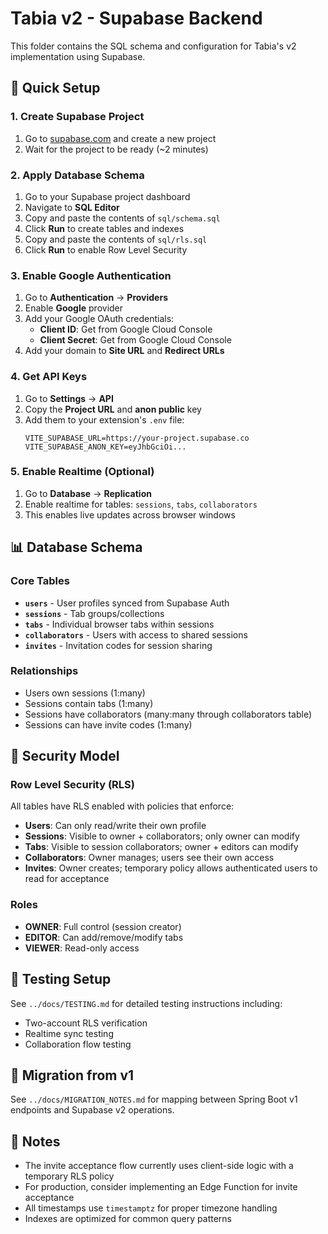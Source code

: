 # Tabia v2 - Supabase Backend

This folder contains the SQL schema and configuration for Tabia's v2 implementation using Supabase.

## 🚀 Quick Setup

### 1. Create Supabase Project
1. Go to [supabase.com](https://supabase.com) and create a new project
2. Wait for the project to be ready (~2 minutes)

### 2. Apply Database Schema
1. Go to your Supabase project dashboard
2. Navigate to **SQL Editor**
3. Copy and paste the contents of `sql/schema.sql`
4. Click **Run** to create tables and indexes
5. Copy and paste the contents of `sql/rls.sql`  
6. Click **Run** to enable Row Level Security

### 3. Enable Google Authentication
1. Go to **Authentication** → **Providers**
2. Enable **Google** provider
3. Add your Google OAuth credentials:
   - **Client ID**: Get from Google Cloud Console
   - **Client Secret**: Get from Google Cloud Console
4. Add your domain to **Site URL** and **Redirect URLs**

### 4. Get API Keys
1. Go to **Settings** → **API**
2. Copy the **Project URL** and **anon public** key
3. Add them to your extension's `.env` file:
   ```env
   VITE_SUPABASE_URL=https://your-project.supabase.co
   VITE_SUPABASE_ANON_KEY=eyJhbGciOi...
   ```

### 5. Enable Realtime (Optional)
1. Go to **Database** → **Replication**
2. Enable realtime for tables: `sessions`, `tabs`, `collaborators`
3. This enables live updates across browser windows

## 📊 Database Schema

### Core Tables
- **`users`** - User profiles synced from Supabase Auth
- **`sessions`** - Tab groups/collections  
- **`tabs`** - Individual browser tabs within sessions
- **`collaborators`** - Users with access to shared sessions
- **`invites`** - Invitation codes for session sharing

### Relationships
- Users own sessions (1:many)
- Sessions contain tabs (1:many)  
- Sessions have collaborators (many:many through collaborators table)
- Sessions can have invite codes (1:many)

## 🔐 Security Model

### Row Level Security (RLS)
All tables have RLS enabled with policies that enforce:

- **Users**: Can only read/write their own profile
- **Sessions**: Visible to owner + collaborators; only owner can modify
- **Tabs**: Visible to session collaborators; owner + editors can modify
- **Collaborators**: Owner manages; users see their own access
- **Invites**: Owner creates; temporary policy allows authenticated users to read for acceptance

### Roles
- **OWNER**: Full control (session creator)
- **EDITOR**: Can add/remove/modify tabs
- **VIEWER**: Read-only access

## 🧪 Testing Setup

See `../docs/TESTING.md` for detailed testing instructions including:
- Two-account RLS verification
- Realtime sync testing
- Collaboration flow testing

## 🔄 Migration from v1

See `../docs/MIGRATION_NOTES.md` for mapping between Spring Boot v1 endpoints and Supabase v2 operations.

## 📝 Notes

- The invite acceptance flow currently uses client-side logic with a temporary RLS policy
- For production, consider implementing an Edge Function for invite acceptance
- All timestamps use `timestamptz` for proper timezone handling
- Indexes are optimized for common query patterns
